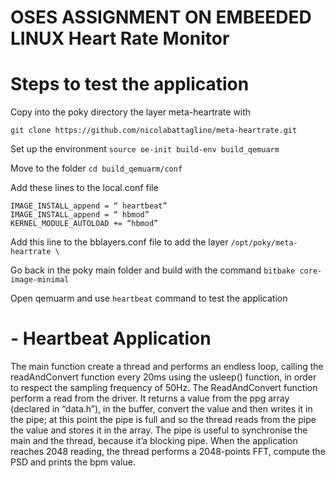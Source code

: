# OSES ASSIGNMENT ON EMBEEDED LINUX Heart Rate Monitor
# Steps to test the application

Copy into the poky directory the layer meta-heartrate with

`git clone https://github.com/nicolabattaglino/meta-heartrate.git`

Set up the environment   `source oe-init build-env build_qemuarm`

Move to the folder `cd build_qemuarm/conf`

Add these lines to the local.conf file
```
IMAGE_INSTALL_append = “ heartbeat”
IMAGE_INSTALL_append = “ hbmod”
KERNEL_MODULE_AUTOLOAD += “hbmod”
```

Add this line to the bblayers.conf file to add the layer
`/opt/poky/meta-heartrate \`

Go back in the poky main folder and build with the command 
`bitbake core-image-minimal`

Open qemuarm and use `heartbeat` command to test the application

# - Heartbeat Application

The main function create a thread and performs an endless loop, calling the readAndConvert function every 20ms using the usleep() function, in order to respect the sampling frequency of 50Hz.
The ReadAndConvert function perform a read from the driver. It returns a value from the ppg array (declared in “data.h”), in the buffer, convert the value and then writes it in the pipe; at this point the pipe is full and so the thread reads from the pipe the value and stores it in the array. The pipe is useful to synchronise the main and the thread, because it’a blocking pipe.
When the application reaches 2048 reading, the thread performs a 2048-points FFT, compute the PSD and prints the bpm value.


